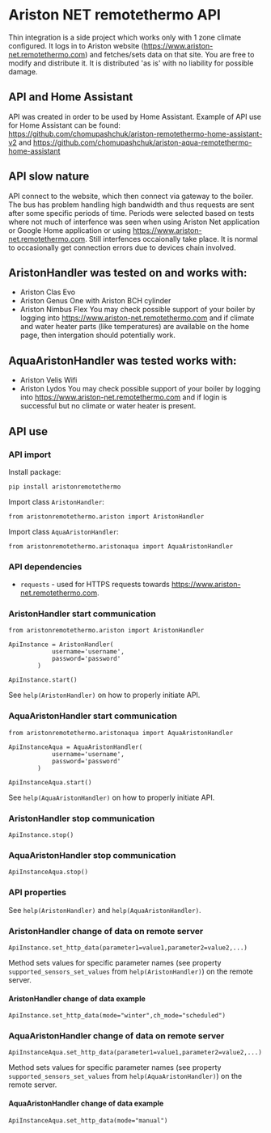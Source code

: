 # Ariston NET remotethermo API
Thin integration is a side project which works only with 1 zone climate configured. It logs in to Ariston website (https://www.ariston-net.remotethermo.com) and fetches/sets data on that site.
You are free to modify and distribute it. It is distributed 'as is' with no liability for possible damage.

## API and Home Assistant
API was created in order to be used by Home Assistant. Example of API use for Home Assistant can be found: https://github.com/chomupashchuk/ariston-remotethermo-home-assistant-v2 and https://github.com/chomupashchuk/ariston-aqua-remotethermo-home-assistant

## API slow nature
API connect to the website, which then connect via gateway to the boiler. The bus has problem handling high bandwidth and thus requests are sent after some specific periods of time. Periods were selected based on tests where not much of interfence was seen when using Ariston Net application or Google Home application or using https://www.ariston-net.remotethermo.com. Still interfences occaionally take place. It is normal to occasionally get connection errors due to devices chain involved.

## AristonHandler was tested on and works with:
  - Ariston Clas Evo
  - Ariston Genus One with Ariston BCH cylinder
  - Ariston Nimbus Flex
You may check possible support of your boiler by logging into https://www.ariston-net.remotethermo.com and if climate and water heater parts (like temperatures) are available on the home page, then intergation should potentially work.

## AquaAristonHandler was tested works with:
  - Ariston Velis Wifi
  - Ariston Lydos
You may check possible support of your boiler by logging into https://www.ariston-net.remotethermo.com and if login is successful but no climate or water heater is present.

## API use
### API import
Install package:
```
pip install aristonremotethermo
```
Import class `AristonHandler`:
```
from aristonremotethermo.ariston import AristonHandler
```
Import class `AquaAristonHandler`:
```
from aristonremotethermo.aristonaqua import AquaAristonHandler
```

### API dependencies
  - `requests` - used for HTTPS requests towards https://www.ariston-net.remotethermo.com.
  
### AristonHandler start communication
```
from aristonremotethermo.ariston import AristonHandler

ApiInstance = AristonHandler(
            username='username',
            password='password'
        )

ApiInstance.start()
```
See `help(AristonHandler)` on how to properly initiate API.

### AquaAristonHandler start communication
```
from aristonremotethermo.aristonaqua import AquaAristonHandler

ApiInstanceAqua = AquaAristonHandler(
            username='username',
            password='password'
        )

ApiInstanceAqua.start()
```
See `help(AquaAristonHandler)` on how to properly initiate API.


### AristonHandler stop communication
```
ApiInstance.stop()
```

### AquaAristonHandler stop communication
```
ApiInstanceAqua.stop()
```

### API properties
See `help(AristonHandler)` and `help(AquaAristonHandler)`.

### AristonHandler change of data on remote server
```
ApiInstance.set_http_data(parameter1=value1,parameter2=value2,...)
```
Method sets values for specific parameter names (see property `supported_sensors_set_values` from `help(AristonHandler)`) on the remote server.

#### AristonHandler change of data example
```
ApiInstance.set_http_data(mode="winter",ch_mode="scheduled")
```

### AquaAristonHandler change of data on remote server
```
ApiInstanceAqua.set_http_data(parameter1=value1,parameter2=value2,...)
```
Method sets values for specific parameter names (see property `supported_sensors_set_values` from `help(AquaAristonHandler)`) on the remote server.

#### AquaAristonHandler change of data example
```
ApiInstanceAqua.set_http_data(mode="manual")
```